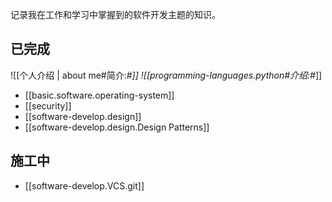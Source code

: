 
记录我在工作和学习中掌握到的软件开发主题的知识。

## 已完成

![[个人介绍 | about me#简介:#*]]
![[programming-languages.python#介绍:#*]]

- [[basic.software.operating-system]]
- [[security]]
- [[software-develop.design]]
- [[software-develop.design.Design Patterns]]

## 施工中

- [[software-develop.VCS.git]]